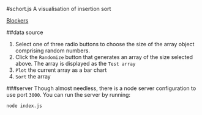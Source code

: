 #schort.js
A visualisation of insertion sort

[Blockers](documentation/challenges.md)

##data source
1. Select one of three radio buttons to choose the size of the array object comprising random numbers.
2. Click the `Randomize` button that generates an array of the size selected above. The array is displayed as the `Test array`
3. `Plot` the current array as a bar chart
4. `Sort` the array

###server
Though almost needless, there is a node server configuration to use port `3000`. You can run the server by running:
```
node index.js
```
